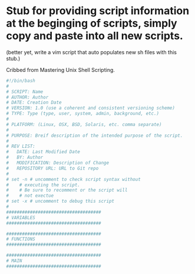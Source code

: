 # Stub for providing script information at the beginging of scripts, simply copy and paste into all new scripts.
(better yet, write a vim script that auto populates new sh files with this stub.)

Cribbed from Mastering Unix Shell Scripting.

```sh
#!/bin/bash
#
# SCRIPT: Name
# AUTHOR: Author
# DATE: Creation Date
# VERSION: 1.0 (use a coherent and consistent versioning scheme)
# TYPE: Type (type, user, system, admin, background, etc.)
# 
# PLATFORM: (Linux, OSX, BSD, Solaris, etc. comma separate)
#
# PURPOSE: Breif description of the intended purpose of the script. 
#
# REV LIST: 
# 	DATE: Last Modified Date
# 	BY: Author
# 	MODIFICATION: Description of Change
# 	REPOSITORY URL: URL to Git repo 
#
# set -n # uncomment to check script syntax without
# 	 # executing the script.
# 	 # Be sure to recomment or the script will
# 	 # not exectue
# set -x # uncomment to debug this script
#
####################################
# VARIABLES
####################################

####################################
# FUNCTIONS
####################################

####################################
# MAIN
####################################
```
